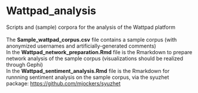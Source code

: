 # Wattpad_analysis
Scripts and (sample) corpora for the analysis of the Wattpad platform<br/>
<br/>
The <b>Sample_wattpad_corpus.csv</b> file contains a sample corpus (with anonymized usernames and artificially-generated comments)<br/>
In the <b>Wattpad_network_preparation.Rmd</b> file is the Rmarkdown to prepare network analysis of the sample corpus (visualizations should be realized through Gephi)<br/>
In the <b>Wattpad_sentiment_analysis.Rmd</b> file is the Rmarkdown for runnning sentiment analysis on the sample corpus, via the syuzhet package: https://github.com/mjockers/syuzhet<br/>
